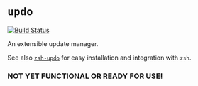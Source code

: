 # `updo`

[![Build Status](https://travis-ci.com/daveio/updo.svg?branch=master)](https://travis-ci.com/daveio/updo)

An extensible update manager.

See also [`zsh-updo`][link-zsh-updo] for easy installation and integration with `zsh`. 

### NOT YET FUNCTIONAL OR READY FOR USE!

[link-zsh-updo]: https://github.com/daveio/zsh-updo
